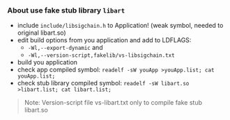 
### About use fake stub library `libart`

- include `include/libsigchain.h` to Application! (weak symbol, needed to original libart.so)  
- edit build options from you application and add to LDFLAGS:  
  - `-Wl,--export-dynamic` and  
  - `-Wl,--version-script,fakelib/vs-libsigchain.txt`  
- build you application  
- check app compiled symbol: `readelf -sW youApp >youApp.list; cat youApp.list;`  
- check stub library compiled symbol: `readelf -sW libart.so >libart.list; cat libart.list;`  

>  
>Note: Version-script file vs-libart.txt only to compile fake stub libart.so
>  

